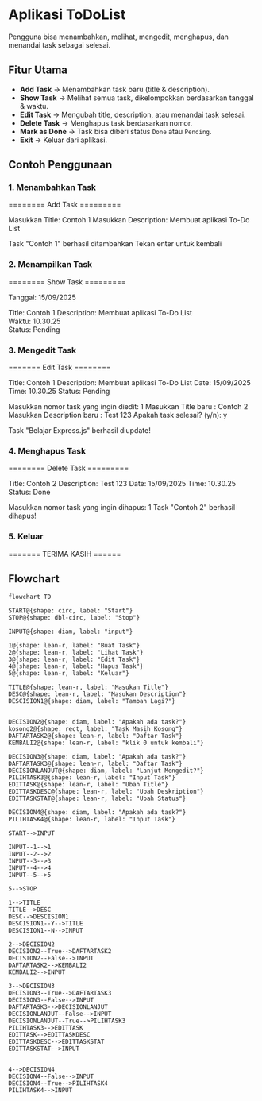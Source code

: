 # Aplikasi ToDoList
Pengguna bisa menambahkan, melihat, mengedit, menghapus, dan menandai task sebagai selesai.

## Fitur Utama
- **Add Task** → Menambahkan task baru (title & description).
- **Show Task** → Melihat semua task, dikelompokkan berdasarkan tanggal & waktu.
- **Edit Task** → Mengubah title, description, atau menandai task selesai.
- **Delete Task** → Menghapus task berdasarkan nomor.
- **Mark as Done** → Task bisa diberi status `Done` atau `Pending`.
- **Exit** → Keluar dari aplikasi.

## Contoh Penggunaan

### 1. Menambahkan Task
======== Add Task =========

Masukkan Title: Contoh 1
Masukkan Description: Membuat aplikasi To-Do List

Task "Contoh 1" berhasil ditambahkan
Tekan enter untuk kembali

### 2. Menampilkan Task
======== Show Task =========

Tanggal: 15/09/2025

Title: Contoh 1
Description: Membuat aplikasi To-Do List\
Waktu: 10.30.25\
Status: Pending

### 3. Mengedit Task
======= Edit Task ========

Title: Contoh 1
Description: Membuat aplikasi To-Do List
Date: 15/09/2025
Time: 10.30.25
Status: Pending

Masukkan nomor task yang ingin diedit: 1
Masukkan Title baru : Contoh 2
Masukkan Description baru : Test 123
Apakah task selesai? (y/n): y

Task "Belajar Express.js" berhasil diupdate!


### 4. Menghapus Task
======== Delete Task =========

Title: Contoh 2
Description: Test 123
Date: 15/09/2025
Time: 10.30.25
Status: Done

Masukkan nomor task yang ingin dihapus: 1
Task "Contoh 2" berhasil dihapus!


### 5. Keluar
======= TERIMA KASIH ======

## Flowchart
```    mermaid
flowchart TD

START@{shape: circ, label: "Start"}
STOP@{shape: dbl-circ, label: "Stop"}

INPUT@{shape: diam, label: "input"}

1@{shape: lean-r, label: "Buat Task"}
2@{shape: lean-r, label: "Lihat Task"}
3@{shape: lean-r, label: "Edit Task"}
4@{shape: lean-r, label: "Hapus Task"}
5@{shape: lean-r, label: "Keluar"}

TITLE@{shape: lean-r, label: "Masukan Title"}
DESC@{shape: lean-r, label: "Masukan Description"}
DESCISION1@{shape: diam, label: "Tambah Lagi?"}


DECISION2@{shape: diam, label: "Apakah ada task?"}
kosong2@{shape: rect, label: "Task Masih Kosong"}
DAFTARTASK2@{shape: lean-r, label: "Daftar Task"}
KEMBALI2@{shape: lean-r, label: "klik 0 untuk kembali"}

DECISION3@{shape: diam, label: "Apakah ada task?"}
DAFTARTASK3@{shape: lean-r, label: "Daftar Task"}
DECISIONLANJUT@{shape: diam, label: "Lanjut Mengedit?"}
PILIHTASK3@{shape: lean-r, label: "Input Task"}
EDITTASK@{shape: lean-r, label: "Ubah Title"}
EDITTASKDESC@{shape: lean-r, label: "Ubah Deskription"}
EDITTASKSTAT@{shape: lean-r, label: "Ubah Status"}

DECISION4@{shape: diam, label: "Apakah ada task?"}
PILIHTASK4@{shape: lean-r, label: "Input Task"}

START-->INPUT

INPUT--1-->1
INPUT--2-->2
INPUT--3-->3
INPUT--4-->4
INPUT--5-->5

5-->STOP

1-->TITLE
TITLE-->DESC
DESC-->DESCISION1
DESCISION1--Y-->TITLE
DESCISION1--N-->INPUT

2-->DECISION2
DECISION2--True-->DAFTARTASK2
DECISION2--False-->INPUT
DAFTARTASK2-->KEMBALI2
KEMBALI2-->INPUT

3-->DECISION3
DECISION3--True-->DAFTARTASK3
DECISION3--False-->INPUT
DAFTARTASK3-->DECISIONLANJUT
DECISIONLANJUT--False-->INPUT
DECISIONLANJUT--True-->PILIHTASK3
PILIHTASK3-->EDITTASK
EDITTASK-->EDITTASKDESC
EDITTASKDESC-->EDITTASKSTAT
EDITTASKSTAT-->INPUT


4-->DECISION4
DECISION4--False-->INPUT
DECISION4--True-->PILIHTASK4
PILIHTASK4-->INPUT




```